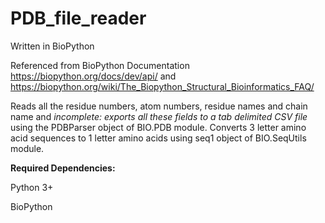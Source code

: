 # PDB_file_reader
Written in BioPython

Referenced from BioPython Documentation https://biopython.org/docs/dev/api/ and https://biopython.org/wiki/The_Biopython_Structural_Bioinformatics_FAQ/

Reads all the residue numbers, atom numbers, residue names and chain name and <i>incomplete: exports all these fields to a tab delimited CSV file</i> using the PDBParser object of BIO.PDB module.
Converts 3 letter amino acid sequences to 1 letter amino acids using seq1 object of BIO.SeqUtils module.

<b>Required Dependencies:</b>

Python 3+ 

BioPython
